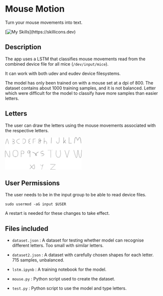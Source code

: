 # Mouse Motion
Turn your mouse movements into text.

[![My Skills](https://skillicons.dev/icons?i=linux,pytorch,python,)](https://skillicons.dev)


## Description
The app uses a LSTM that classifies mouse movements read from the combined device file for all mice (`/dev/input/mice`).

It can work with both udev and eudev device filesystems.

The model has only been trained on with a mouse set at a dpi of 800. The dataset contains about 1000 training samples, and it is not balanced. Letter which were difficult for the model to classify have more samples than easier letters.

## Letters
The user can draw the letters using the mouse movements associated with the respective letters.

<img src="letters.png" width="50%"/>

## User Permissions
The user needs to be in the input group to be able to read device files.
```
sudo usermod -aG input $USER
```
A restart is needed for these changes to take effect.

## Files included
- `dataset.json` : A dataset for testing whether model can recognise different letters. Too small with similar letters.

- `dataset2.json` : A dataset with carefully chosen shapes for each letter. 715 samples, unbalanced.

- `lstm.ipynb` : A training notebook for the model.

- `mouse.py` : Python script used to create the dataset.

- `test.py` : Python script to use the model and type letters.